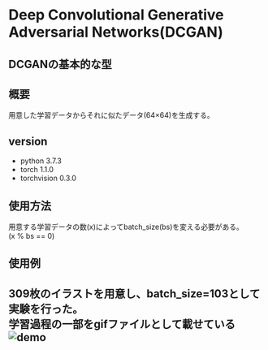# Deep Convolutional Generative Adversarial Networks(DCGAN)
DCGANの基本的な型  
----
## 概要
用意した学習データからそれに似たデータ(64×64)を生成する。  

## version
- python 3.7.3
- torch 1.1.0  
- torchvision 0.3.0  

## 使用方法  
用意する学習データの数(x)によってbatch_size(bs)を変える必要がある。  
(x % bs == 0)  
## 使用例  
309枚のイラストを用意し、batch_size=103として実験を行った。  
学習過程の一部をgifファイルとして載せている
![demo](https://raw.github.com/wiki/kazaichi/dcgan/images/train_process.gif)
----


